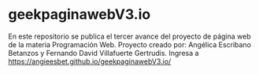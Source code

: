 # geekpaginawebV3.io
En este repositorio se publica el tercer avance del proyecto de página web de la materia Programación Web. Proyecto creado por: Angélica Escribano Betanzos y Fernando David Villafuerte Gertrudis. Ingresa a https://angieesbet.github.io/geekpaginawebV3.io/ 
